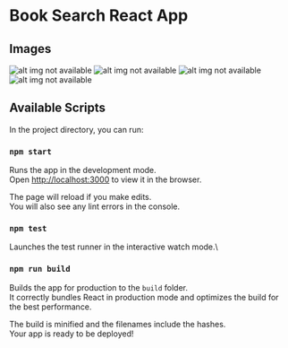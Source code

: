 # Book Search React App

## Images

![alt img not available](https://www.dropbox.com/s/ot62do5ffj1fqon/da_1.png?dl=0)
![alt img not available](https://www.dropbox.com/s/5o00txwkng5j474/da_2.png?dl=0)
![alt img not available](https://www.dropbox.com/s/hk7qjbhvkf77t23/tlotr_1.png?dl=0)
![alt img not available](https://www.dropbox.com/s/uw659z0yqh8eavw/tlotr_2.png?dl=0)

## Available Scripts

In the project directory, you can run:

### `npm start`

Runs the app in the development mode.\
Open [http://localhost:3000](http://localhost:3000) to view it in the browser.

The page will reload if you make edits.\
You will also see any lint errors in the console.

### `npm test`

Launches the test runner in the interactive watch mode.\

### `npm run build`

Builds the app for production to the `build` folder.\
It correctly bundles React in production mode and optimizes the build for the best performance.

The build is minified and the filenames include the hashes.\
Your app is ready to be deployed!
